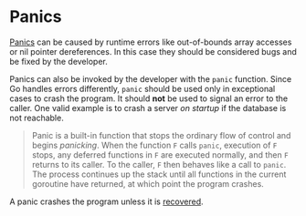 # Panics

[Panics](https://blog.golang.org/defer-panic-and-recover) can be caused by runtime errors like out-of-bounds array accesses or nil pointer dereferences.
In this case they should be considered bugs and be fixed by the developer.

Panics can also be invoked by the developer with the `panic` function. Since Go handles errors differently, `panic` should
be used only in exceptional cases to crash the program. It should **not** be used to signal an error to the caller.
One valid example is to crash a server _on startup_ if the database is not reachable.

> Panic is a built-in function that stops the ordinary flow of control and begins _panicking_.
> When the function `F` calls `panic`, execution of `F` stops, any deferred functions in `F` are executed normally, and then `F` returns to its caller.
> To the caller, `F` then behaves like a call to `panic`.
> The process continues up the stack until all functions in the current goroutine have returned, at which point the program crashes.

A panic crashes the program unless it is [recovered](https://blog.golang.org/defer-panic-and-recover).
